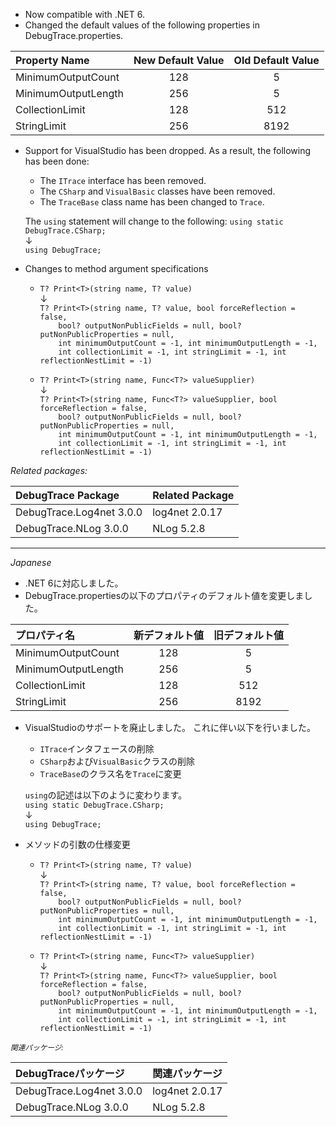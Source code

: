* Now compatible with .NET 6.
* Changed the default values of the following properties in DebugTrace.properties.

|Property Name|New Default Value|Old Default Value|
|:----------- |:---------------:|:---------------:|
|MinimumOutputCount |128|   5|
|MinimumOutputLength|256|   5|
|CollectionLimit    |128| 512|
|StringLimit        |256|8192|

* Support for VisualStudio has been dropped.
    As a result, the following has been done:
    * The `ITrace` interface has been removed.
    * The `CSharp` and `VisualBasic` classes have been removed.
    * The `TraceBase` class name has been changed to `Trace`.
 
    The `using` statement will change to the following: 
    `using static DebugTrace.CSharp;`  
        ↓  
    `using DebugTrace;`

* Changes to method argument specifications    
    * `T? Print<T>(string name, T? value)`  
        ↓  
    `T? Print<T>(string name, T? value, bool forceReflection = false,`  
    `    bool? outputNonPublicFields = null, bool? putNonPublicProperties = null,`  
    `    int minimumOutputCount = -1, int minimumOutputLength = -1,`  
    `    int collectionLimit = -1, int stringLimit = -1, int reflectionNestLimit = -1)`

    * `T? Print<T>(string name, Func<T?> valueSupplier)`  
        ↓  
    `T? Print<T>(string name, Func<T?> valueSupplier, bool forceReflection = false,`  
    `    bool? outputNonPublicFields = null, bool? putNonPublicProperties = null,`  
    `    int minimumOutputCount = -1, int minimumOutputLength = -1,`  
    `    int collectionLimit = -1, int stringLimit = -1, int reflectionNestLimit = -1)`

_Related packages:_

|DebugTrace Package|Related Package|
|:----|:----|
|DebugTrace.Log4net 3.0.0|log4net 2.0.17|
|DebugTrace.NLog 3.0.0   |NLog 5.2.8|

---
*Japanese*

* .NET 6に対応しました。
* DebugTrace.propertiesの以下のプロパティのデフォルト値を変更しました。

| プロパティ名|新デフォルト値|旧デフォルト値|
|:----------|:----------:|:----------:|
|MinimumOutputCount |128|   5|
|MinimumOutputLength|256|   5|
|CollectionLimit    |128| 512|
|StringLimit        |256|8192|

* VisualStudioのサポートを廃止しました。
    これに伴い以下を行いました。
    * `ITrace`インタフェースの削除
    * `CSharp`および`VisualBasic`クラスの削除
    * `TraceBase`のクラス名を`Trace`に変更  

    `using`の記述は以下のように変わります。  
    `using static DebugTrace.CSharp;`  
        ↓  
    `using DebugTrace;`

* メソッドの引数の仕様変更  
    * `T? Print<T>(string name, T? value)`  
        ↓  
    `T? Print<T>(string name, T? value, bool forceReflection = false,`  
    `    bool? outputNonPublicFields = null, bool? putNonPublicProperties = null,`  
    `    int minimumOutputCount = -1, int minimumOutputLength = -1,`  
    `    int collectionLimit = -1, int stringLimit = -1, int reflectionNestLimit = -1)`

    * `T? Print<T>(string name, Func<T?> valueSupplier)`  
        ↓  
    `T? Print<T>(string name, Func<T?> valueSupplier, bool forceReflection = false,`  
    `    bool? outputNonPublicFields = null, bool? putNonPublicProperties = null,`  
    `    int minimumOutputCount = -1, int minimumOutputLength = -1,`  
    `    int collectionLimit = -1, int stringLimit = -1, int reflectionNestLimit = -1)`

<small><i>関連パッケージ:</i></small>

|DebugTraceパッケージ|関連パッケージ|
|:-----------------|:-------------|
|DebugTrace.Log4net 3.0.0|log4net 2.0.17|
|DebugTrace.NLog 3.0.0   |NLog 5.2.8|
